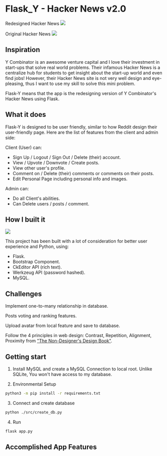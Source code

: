 # Flask_Y - Hacker News v2.0

Redesigned Hacker News
![](https://github.com/mnguyen0226/flask_y/blob/main/docs/hacker_new_redesign.PNG)

Original Hacker News
![](https://github.com/mnguyen0226/flask_y/blob/main/docs/hacker_news_original.PNG)

## Inspiration
Y Combinator is an awesome venture capital and I love their investment in start-ups that solve real world problems. Their infamous Hacker News is a centralize hub for students to get insight about the start-up world and even find jobs! However, their Hacker News site is not very well design and eye-pleasing, thus I want to use my skill to solve this mini problem.

Flask-Y means that the app is the redesigning version of Y Combinator's Hacker News using Flask.

## What it does
Flask-Y is designed to be user friendly, similar to how Reddit design their user-friendly page. Here are the list of features from the client and admin side:

Client (User) can:
- Sign Up / Logout / Sign Out / Delete (their) account.
- View / Upvote / Downvote / Create posts.
- View other user's profile.
- Comment on / Delete (their) comments or comments on their posts.
- Edit Personal Page including personal info and images.

Admin can:
- Do all Client's abilities.
- Can Delete users / posts / comment.

## How I built it

![](https://github.com/mnguyen0226/flask_y/blob/main/docs/MVC_model.png)

This project has been built with a lot of consideration for better user experience and Python, using:
- Flask.
- Bootstrap Component.
- CkEditor API (rich text).
- Werkzeug API (password hashed).
- MySQL.

## Challenges
Implement one-to-many relationship in database.

Posts voting and ranking features.

Upload avatar from local feature and save to database.

Follow the 4 principles in web design: Contrast, Repetition, Alignment, Proximity from ["The Non-Designer's Design Book"](https://www.amazon.com/Williams-Non-Designers-Design-Bk_p3-Designers/dp/0321534042).

## Getting start
1. Install MySQL and create a MySQL Connection to local root. Unlike SQLite, You won't have access to my database.

2. Environmental Setup
```bash
python3 -m pip install -r requirements.txt
```

3. Connect and create database
```bash
python ./src/create_db.py
```

4. Run
```bash
flask app.py
```

## Accomplished App Features




